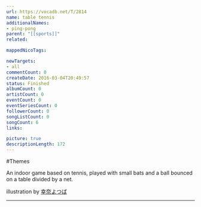 ```yaml
---
url: https://vocadb.net/T/2814
name: table tennis
additionalNames: 
- ping-pong
parent: "[[sports]]"
related:

mappedNicoTags:

newTargets:
- all
commentCount: 0
createDate: 2016-03-04T20:49:57
status: Finished
albumCount: 0
artistCount: 0
eventCount: 0
eventSeriesCount: 0
followerCount: 0
songListCount: 0
songCount: 6
links: 

picture: true
descriptionLength: 172
---
```


#Themes

An indoor game based on tennis, played with small bats and a ball bounced on a table divided by a net.

illustration by [幸奈よつば](https://www.pixiv.net/member.php?id=3481875)

---

